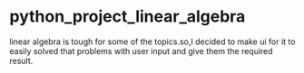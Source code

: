 # python_project_linear_algebra
linear algebra is tough for some of the topics.so,I decided to make ui for it to easily solved that problems with user input and give them the required result.
